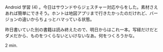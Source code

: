 Android 学習 (4) 。今日はサウンドやらジェスチャー対応やらをした。素材さえあれば簡単にできそう。ホントは地図アプリまで行きたかったのだけれど、バージョンの違いからちょっとハマっている状態。

昨日書いていた別の書籍は読み終えたので、明日からはこれ一本。写経だけだとダメだから、ものをつくらないといけないなあ。何をつくろうかな。

2 min.
